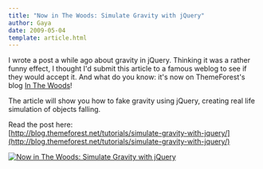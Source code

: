 ```yaml
---
title: "Now in The Woods: Simulate Gravity with jQuery"
author: Gaya
date: 2009-05-04
template: article.html
---
```

I wrote a post a while ago about gravity in jQuery. Thinking it was a rather funny effect, I thought I'd submit this article to a famous weblog to see if they would accept it. And what do you know: it's now on ThemeForest's blog [In The Woods](http://blog.themeforest.net/)!

The article will show you how to fake gravity using jQuery, creating real life simulation of objects falling.

Read the post here:  
[http://blog.themeforest.net/tutorials/simulate-gravity-with-jquery/](http://blog.themeforest.net/tutorials/simulate-gravity-with-jquery/)

[![Now in The Woods: Simulate Gravity with jQuery](/articles/now-in-the-woods-simulate-gravity-with-jquery/gravitythemeforest.jpg "Now in The Woods: Simulate Gravity with jQuery")](/articles/now-in-the-woods-simulate-gravity-with-jquery)